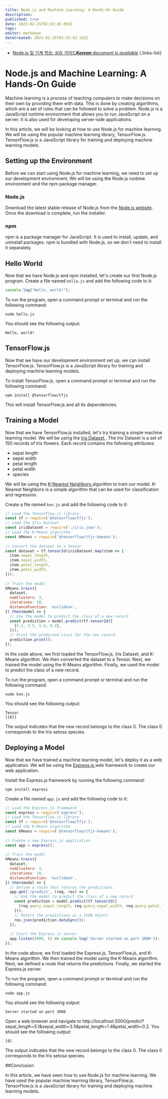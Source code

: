 ```yaml
---
title: Node.js and Machine Learning: A Hands-On Guide
description: 
published: true
date: 2023-02-25T02:32:45.093Z
tags: 
editor: markdown
dateCreated: 2023-02-25T02:32:43.192Z
---
```


- [Node.js 및 기계 학습: 실습 가이드***Korean** document is available*](/ko/Knowledge-base/Nodejs/node-js-and-machine-learning-a-hands-on-guide)
{.links-list}


# Node.js and Machine Learning: A Hands-On Guide

Machine learning is a process of teaching computers to make decisions on their own by providing them with data. This is done by creating algorithms, which are a set of rules that can be followed to solve a problem. Node.js is a JavaScript runtime environment that allows you to run JavaScript on a server. It is also used for developing server-side applications.

In this article, we will be looking at how to use Node.js for machine learning. We will be using the popular machine learning library, TensorFlow.js. TensorFlow.js is a JavaScript library for training and deploying machine learning models.

## Setting up the Environment

Before we can start using Node.js for machine learning, we need to set up our development environment. We will be using the Node.js runtime environment and the npm package manager.

### Node.js

Download the latest stable release of Node.js from the [Node.js website](https://nodejs.org/en/). Once the download is complete, run the installer.

### npm

npm is a package manager for JavaScript. It is used to install, update, and uninstall packages. npm is bundled with Node.js, so we don't need to install it separately.

## Hello World

Now that we have Node.js and npm installed, let's create our first Node.js program. Create a file named `hello.js` and add the following code to it:

```javascript
console.log("Hello, world!");
```

To run the program, open a command prompt or terminal and run the following command:

```
node hello.js
```

You should see the following output:

```
Hello, world!
```

## TensorFlow.js

Now that we have our development environment set up, we can install TensorFlow.js. TensorFlow.js is a JavaScript library for training and deploying machine learning models.

To install TensorFlow.js, open a command prompt or terminal and run the following command:

```
npm install @tensorflow/tfjs
```

This will install TensorFlow.js and all its dependencies.

## Training a Model

Now that we have TensorFlow.js installed, let's try training a simple machine learning model. We will be using the [ Iris Dataset ](https://en.wikipedia.org/wiki/Iris_flower_data_set). The Iris Dataset is a set of 150 records of Iris flowers. Each record contains the following attributes:

* sepal length
* sepal width
* petal length
* petal width
* species

We will be using the [ K-Nearest Neighbors ](https://en.wikipedia.org/wiki/K-nearest_neighbors_algorithm) algorithm to train our model. K-Nearest Neighbors is a simple algorithm that can be used for classification and regression.

Create a file named `knn.js` and add the following code to it:

```javascript
// Load the TensorFlow.js library
const tf = require('@tensorflow/tfjs');
// Load the Iris Dataset
const irisDataset = require('./iris.json');
// Load the K-Means algorithm
const kMeans = require('@tensorflow/tfjs-kmeans');
 
// Convert the dataset to a Tensor
const dataset = tf.tensor2d(irisDataset.map(item => [
  item.sepal_length,
  item.sepal_width,
  item.petal_length,
  item.petal_width,
]));
 
// Train the model
kMeans.train({
  dataset,
  numClusters: 3,
  iterations: 10,
  distanceFunction: 'euclidean',
}).then(model => {
  // Use the model to predict the class of a new record
  const prediction = model.predict(tf.tensor2d([
    [5.1, 3.5, 1.4, 0.2],
  ]));
  // Print the predicted class for the new record
  prediction.print();
});
```

In the code above, we first loaded the TensorFlow.js, Iris Dataset, and K-Means algorithm. We then converted the dataset to a Tensor. Next, we trained the model using the K-Means algorithm. Finally, we used the model to predict the class of a new record.

To run the program, open a command prompt or terminal and run the following command:

```
node knn.js
```

You should see the following output:

```
Tensor
[[0]]
```

The output indicates that the new record belongs to the class 0. The class 0 corresponds to the Iris setosa species.

## Deploying a Model

Now that we have trained a machine learning model, let's deploy it as a web application. We will be using the [ Express.js ](https://expressjs.com/) web framework to create our web application.

Install the Express.js framework by running the following command:

```
npm install express
```

Create a file named `app.js` and add the following code to it:

```javascript
// Load the Express.js framework
const express = require('express');
// Load the TensorFlow.js library
const tf = require('@tensorflow/tfjs');
// Load the K-Means algorithm
const kMeans = require('@tensorflow/tfjs-kmeans');
 
// Create a new Express.js application
const app = express();
 
// Train the model
kMeans.train({
  dataset,
  numClusters: 3,
  iterations: 10,
  distanceFunction: 'euclidean',
}).then(model => {
  // Define a route that returns the predictions
  app.get('/predict', (req, res) => {
    // Use the model to predict the class of a new record
    const prediction = model.predict(tf.tensor2d([
      [req.query.sepal_length, req.query.sepal_width, req.query.petal_length, req.query.petal_width],
    ]));
    // Return the predictions as a JSON object
    res.json(prediction.dataSync());
  });
 
  // Start the Express.js server
  app.listen(3000, () => console.log('Server started on port 3000'));
});
```

In the code above, we first loaded the Express.js, TensorFlow.js, and K-Means algorithm. We then trained the model using the K-Means algorithm. Next, we defined a route that returns the predictions. Finally, we started the Express.js server.

To run the program, open a command prompt or terminal and run the following command:

```
node app.js
```

You should see the following output:

```
Server started on port 3000
```

Open a web browser and navigate to http://localhost:3000/predict?sepal_length=5.1&sepal_width=3.5&petal_length=1.4&petal_width=0.2. You should see the following output:

```
[0]
```

The output indicates that the new record belongs to the class 0. The class 0 corresponds to the Iris setosa species.

##Conclusion

In this article, we have seen how to use Node.js for machine learning. We have used the popular machine learning library, TensorFlow.js. TensorFlow.js is a JavaScript library for training and deploying machine learning models.